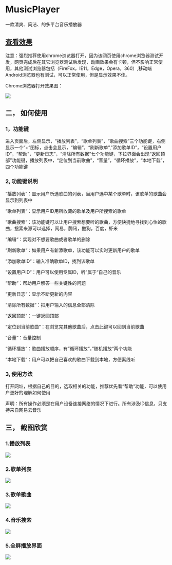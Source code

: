 # MusicPlayer

一款清爽、简洁、的多平台音乐播放器

## [查看效果](https://oleolema.github.io/MusicPlayer/)

注意：强烈推荐使用chrome浏览器打开，因为该网页使用chrome浏览器测试开发，网页完成后在其它浏览器测试后发现，动画效果会有卡顿，但不影响正常使用，其他测试浏览器包括（FireFox，IE11，Edge，Opera，360）,移动端Android浏览器也有测试，可以正常使用，但是显示效果不佳。

Chrome浏览器打开效果图：

 ![](http://ss1.sinaimg.cn/large/005LtChLgy1g6ngofga6kj30fe08n7ao.jpg)
 
## 二，	如何使用
### 1，功能键

进入页面后，左侧显示，“播放列表”，“歌单列表”，“歌曲搜索”三个功能键，右侧显示一个“+”图标，点击会显示，“编辑”，“刷新歌单”,”添加歌单ID”，“设置用户ID”，“帮助”，“更新日志”，“清除所有数据“七个功能键，下拉界面会出现“返回顶部”功能键，播放列表中，“定位到当前歌曲”，“音量”，“循环播放”，“本地下载”，四个功能键

### 2, 功能键说明

“播放列表”：显示用户所选歌曲的列表，当用户选中某个歌单时，该歌单的歌曲会显示到列表中

“歌单列表“：显示用户ID用所收藏的歌单及用户所搜索的歌单

“歌曲搜索“：该功能键可以让用户搜索想要听的歌曲，方便快捷地寻找到心怡的歌曲，搜索来源可以选择，网易，腾讯，酷狗，百度，虾米

“编辑“：实现对不想要歌曲或者歌单的删除

“刷新歌单“：如果用户有新添歌单，该功能可以实时更新用户的歌单

“添加歌单ID“：输入准确歌单ID，找到该歌单

“设置用户ID“：用户可以使用专属ID，听”属于“自己的音乐

“帮助“：帮助用户解答一些关键性的问题

“更新日志“：显示不断更新的内容

“清除所有数据“：把用户输入的信息全部清除

“返回顶部”：一键返回顶部

“定位到当前歌曲”：在浏览完其他歌曲后，点击此键可以回到当前歌曲

“音量“：音量控制

“循环播放“：歌曲播放顺序，有”循环播放“，”随机播放“两个功能

“本地下载“：用户可以把自己喜欢的歌曲下载到本地，方便离线听

### 3,  使用方法
打开网址，根据自己的目的，选取相关的功能，推荐优先看“帮助“功能，可以使用户更好的理解如何使用

声明：所有操作必须是在用户设备连接网络的情况下进行。所有涉及ID信息，只支持来自网易云音乐

## 三，	截图欣赏
### 1.播放列表
![](http://ss1.sinaimg.cn/large/005LtChLgy1g6nh0m40j7j30fe08nmyr.jpg)
### 2.歌单列表
 ![](http://ss1.sinaimg.cn/large/005LtChLgy1g6ngwyx5dzj30fe08n79c.jpg)
### 3.歌单歌曲
 ![](http://ss1.sinaimg.cn/large/005LtChLgy1g6ngx20ht4j30fe08nq51.jpg)
### 4.音乐搜索
 ![](http://ss1.sinaimg.cn/large/005LtChLgy1g6ngx57bqrj30fe08ngnl.jpg)
### 5.全屏播放界面
 ![](http://ss1.sinaimg.cn/large/005LtChLgy1g6ngx8m8zoj30fe08n427.jpg)


